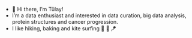 - 👋 Hi there, I’m Tülay!
- I’m a data enthusiast and interested in data curation, big data analysis, protein structures and cancer progression.
- I like hiking, baking and kite surfing :hiking_boot: :moon_cake: :kite: 

<!---
KarakulakTulay/KarakulakTulay is a ✨ special ✨ repository because its `README.md` (this file) appears on your GitHub profile.
You can click the Preview link to take a look at your changes.
--->
